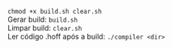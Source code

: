 `chmod +x build.sh clear.sh`
<br />
Gerar build: `build.sh` 
<br />
Limpar build: `clear.sh` 
<br />
Ler código .hoff após a build: `./compiler <dir>` 